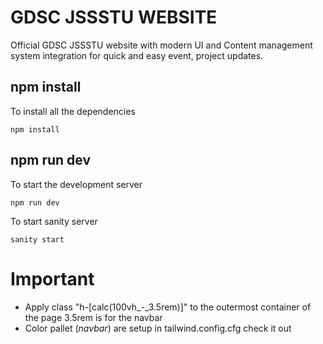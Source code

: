 # GDSC JSSSTU WEBSITE

Official GDSC JSSSTU website with modern UI and Content management system integration for quick and easy event, project updates.


## npm install

To install all the dependencies

```
npm install
```

## npm run dev

To start the development server

```
npm run dev
```

To start sanity server

```
sanity start
```

# Important

- Apply class "h-[calc(100vh_-_3.5rem)]" to the outermost container of the page 3.5rem is for the navbar
- Color pallet (_navbar_) are setup in tailwind.config.cfg check it out

